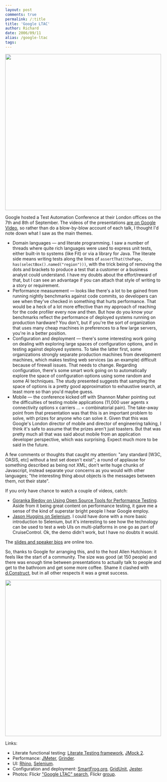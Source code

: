 ```yaml
---
layout: post
comments: true
permalink: /:title
title: 'Google LTAC'
author: Richard
date: 2006/09/11
alias: /google-ltac
tags:
---
```


<img src="http://awesomeness.openphoto.me/custom/201207/80d68e-11219784-0-media_httpfarm3static_Jhnwk_870x550.jpg" width="500" />

Google hosted a Test Automation Conference at their London offices on
the 7th and 8th of September. The videos of the presentations [are on Google Video][], so rather than do a blow-by-blow account of each talk,
I thought I'd note down what I saw as the main themes.

-   Domain languages — and literate programming. I saw a number of
threads where quite rich languages were used to express unit tests,
either built-in to systems (like Fit) or via a library for Java. The
literate side means writing tests along the lines of
`assertThat(thePage, has(selectBox().named("region")))`, with the
trick being of removing the dots and brackets to produce a test that
a customer or a business analyst could understand. I have my doubts
about the effort/reward of that, but I can see an advantage if you
can attach that style of writing to a story or requirement.
-   Performance measurement — looks like there's a lot to be gained from
running nightly benchmarks against code commits, so developers can
see when they've checked in something that hurts performance. That
would be a heck of a lot more effective than my approach of reaching
for the code profiler every now and then. But how do you know your
benchmarks reflect the performance of deployed systems running on
production hardware? You don't, but if you're the sort of
organization that uses many cheap machines in preferences to a few
large servers, you're in a better position.
-   Configuration and deployment — there's some interesting work going
on dealing with exploring large spaces of configuration options, and
in testing against deployed systems. To take the latter first, some
organizations strongly separate production machines from development
machines, which makes testing web services (as an example) difficult
because of firewall issues. That needs to change. Regarding
configuration, there's some smart work going on to automatically
explore the space of configuration options using some random and
some AI techniques. The study presented suggests that sampling the
space of options is a pretty good approximation to exhaustive
search, at least more so than you'd maybe guess.
-   Mobile — the conference kicked off with Shannon Maher pointing out
the difficulties of testing mobile applications (11,000 user agents
x connectivity options x carriers ... = combinatorial pain). The
take-away point from that presentation was that this is an important
problem to solve, with prizes for anyone who can solve it. Given
that this was Google's London director of mobile and director of
engineering talking, I think it's safe to assume that the prizes
aren't just toasters. But that was pretty much all that was said
about mobile from an application developer perspective, which was
surprising. Expect much more to be said in the future.

A few comments or thoughts that caught my attention: "any standard [W3C, OASIS, etc] without a test set doesn't exist"; a round of applause for
something described as being not XML; don't write huge chunks of
Javascript, instead separate your concerns as you would with other
languages; "the interesting thing about objects is the messages between
them, not their state".

If you only have chance to watch a couple of videos, catch:

-   [Goranka Bjedov on Using Open Source Tools for Performance Testing][]. Aside from it being great content on performance
testing, it gave me a sense of the kind of superstar bright people I
hear Google employ.
-   [Jason Huggins on Selenium][]. I could have done with a more basic
introduction to Selenium, but it's interesting to see how the
technology can be used to test a web UIs on multi-platforms in one
go as part of CruiseControl. Ok, the demo didn't work, but I have no
doubts it would.

The [slides and speaker bios][] are online too.

So, thanks to Google for arranging this, and to the host Allen
Hutchison: it feels like the start of a community. The size was good (at
150 people) and there was enough time between presentations to actually
talk to people and get to the bathroom and get some more coffee. Shame
it clashed with [d.Construct][], but in all other respects it was a
great success.

<img src="http://awesomeness.openphoto.me/custom/201207/656a90-11219784-1-media_httpfarm3static_weiex_870x550.jpg" width="500"/>

Links:

-   Literate functional testing: [Literate Testing framework][], [JMock 2][].
-   Performance: [JMeter][], [Grinder][].
-   UI: [Rhino][], [Selenium][].
-   Configuration and deployment: [SmartFrog.org][], [GridUnit][],
[Jester][].
-   Photos: Flickr ["Google LTAC" search][], Flickr [group][].


  [are on Google Video]: http://video.google.co.uk/videosearch?q=London+Test+Automation+Conference
  [Goranka Bjedov on Using Open Source Tools for Performance Testing]: http://video.google.com/videoplay?docid=-6891978643577501895
  [Jason Huggins on Selenium]: http://video.google.com/videoplay?docid=-594153467742593805
  [slides and speaker bios]: http://www.google.co.uk/intl/en/events/londontesters/speakers.html
  [d.Construct]: http://2006.dconstruct.org/
  [Literate Testing framework]: http://code.google.com/p/literate/
  [JMock 2]: http://www.jmock.org/
  [JMeter]: http://jakarta.apache.org/jmeter/
  [Grinder]: http://grinder.sourceforge.net/
  [Rhino]: http://www.mozilla.org/rhino/
  [Selenium]: http://www.openqa.org/selenium/
  [SmartFrog.org]: http://www.smartfrog.org/
  [GridUnit]: http://gridunit.sf.net
  [Jester]: http://jester.sourceforge.net/
  ["Google LTAC" search]: http://www.flickr.com/search/?w=all&q=google+ltac&m=text
  [group]: http://www.flickr.com/groups/googleltc/

